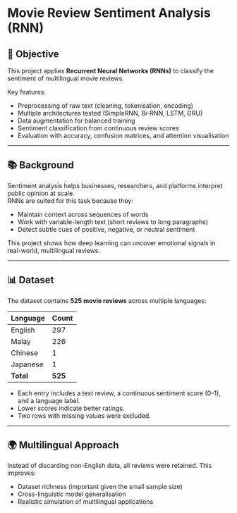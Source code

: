 # Movie Review Sentiment Analysis (RNN)

## 🎯 Objective

This project applies **Recurrent Neural Networks (RNNs)** to classify the sentiment of multilingual movie reviews.

Key features:
- Preprocessing of raw text (cleaning, tokenisation, encoding)
- Multiple architectures tested (SimpleRNN, Bi-RNN, LSTM, GRU)
- Data augmentation for balanced training
- Sentiment classification from continuous review scores
- Evaluation with accuracy, confusion matrices, and attention visualisation

---

## 📚 Background

Sentiment analysis helps businesses, researchers, and platforms interpret public opinion at scale.  
RNNs are suited for this task because they:
- Maintain context across sequences of words
- Work with variable-length text (short reviews to long paragraphs)
- Detect subtle cues of positive, negative, or neutral sentiment

This project shows how deep learning can uncover emotional signals in real-world, multilingual reviews.

---

## 📊 Dataset

The dataset contains **525 movie reviews** across multiple languages:

| Language | Count |
|----------|-------|
| English  | 297   |
| Malay    | 226   |
| Chinese  | 1     |
| Japanese | 1     |
| **Total** | **525** |

- Each entry includes a text review, a continuous sentiment score (0–1), and a language label.
- Lower scores indicate better ratings.
- Two rows with missing values were excluded.

---

## 🌍 Multilingual Approach

Instead of discarding non-English data, all reviews were retained. This improves:
- Dataset richness (important given the small sample size)
- Cross-linguistic model generalisation
- Realistic simulation of multilingual applications
